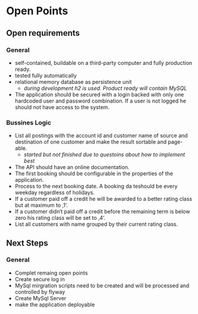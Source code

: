 # Open Points
## Open requirements
### General 
* self-contained, buildable on a third-party computer and fully production ready.
* tested fully automatically 
* relational memory database as persistence unit 
  * *during development h2 is used. Product ready will contain MySQL*
* The application should be secured with a login backed with only one hardcoded user and password combination. If a user is not logged he should not have access to the system.

### Bussines Logic
* List all postings with the account id and customer name of source and destination of one
customer and make the result sortable and page-able.
  * *started but not finished due to questoins about how to implement best*
* The API should have an online documentation.
* The first booking should be configurable in the properties of the application.
* Process to the next booking date. A booking da teshould be every weekday regardless of holidays.
* If a customer paid off a credit he will be awarded to a better rating class but at maximum to ‚1‘.
* If a customer didn‘t paid off a credit before the remaining term is below zero his rating class will be set to ‚4‘.
* List all customers with name grouped by their current rating class.

## Next Steps
### General
* Complet remaing open points
* Create secure log in
* MySql mirgration scripts need to be created and will be processed and controlled by flyway
* Create MySql Server
* make the application deployable